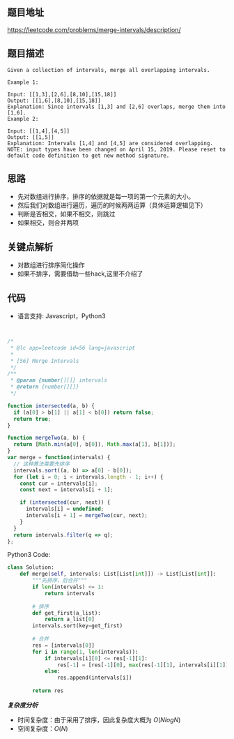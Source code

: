 
## 题目地址
https://leetcode.com/problems/merge-intervals/description/

## 题目描述
```
Given a collection of intervals, merge all overlapping intervals.

Example 1:

Input: [[1,3],[2,6],[8,10],[15,18]]
Output: [[1,6],[8,10],[15,18]]
Explanation: Since intervals [1,3] and [2,6] overlaps, merge them into [1,6].
Example 2:

Input: [[1,4],[4,5]]
Output: [[1,5]]
Explanation: Intervals [1,4] and [4,5] are considered overlapping.
NOTE: input types have been changed on April 15, 2019. Please reset to default code definition to get new method signature.

```

## 思路

- 先对数组进行排序，排序的依据就是每一项的第一个元素的大小。
- 然后我们对数组进行遍历，遍历的时候两两运算（具体运算逻辑见下）
- 判断是否相交，如果不相交，则跳过
- 如果相交，则合并两项
## 关键点解析

- 对数组进行排序简化操作
- 如果不排序，需要借助一些hack,这里不介绍了

## 代码

* 语言支持: Javascript，Python3

```js


/*
 * @lc app=leetcode id=56 lang=javascript
 *
 * [56] Merge Intervals
 */
/**
 * @param {number[][]} intervals
 * @return {number[][]}
 */

function intersected(a, b) {
  if (a[0] > b[1] || a[1] < b[0]) return false;
  return true;
}

function mergeTwo(a, b) {
  return [Math.min(a[0], b[0]), Math.max(a[1], b[1])];
}
var merge = function(intervals) {
  // 这种算法需要先排序
  intervals.sort((a, b) => a[0] - b[0]);
  for (let i = 0; i < intervals.length - 1; i++) {
    const cur = intervals[i];
    const next = intervals[i + 1];

    if (intersected(cur, next)) {
      intervals[i] = undefined;
      intervals[i + 1] = mergeTwo(cur, next);
    }
  }
  return intervals.filter(q => q);
};
```
Python3 Code:
```Python
class Solution:
    def merge(self, intervals: List[List[int]]) -> List[List[int]]:
        """先排序，后合并"""
        if len(intervals) <= 1:
            return intervals
        
        # 排序
        def get_first(a_list):
            return a_list[0]
        intervals.sort(key=get_first)
        
        # 合并
        res = [intervals[0]]
        for i in range(1, len(intervals)):
            if intervals[i][0] <= res[-1][1]:
                res[-1] = [res[-1][0], max(res[-1][1], intervals[i][1])]
            else:
                res.append(intervals[i])
        
        return res
```

***复杂度分析***
- 时间复杂度：由于采用了排序，因此复杂度大概为 $O(NlogN)$
- 空间复杂度：$O(N)$
